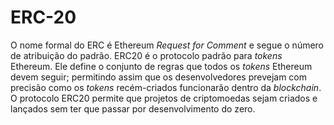 # ERC-20 

O nome formal do ERC é Ethereum _Request for Comment_ e segue o número de atribuição do padrão. ERC20 é o protocolo padrão para _tokens_ Ethereum. Ele define o conjunto de regras que todos os _tokens_ Ethereum devem seguir; permitindo assim que os desenvolvedores prevejam com precisão como os _tokens_ recém-criados funcionarão dentro da _blockchain_. O protocolo ERC20 permite que projetos de criptomoedas sejam criados e lançados sem ter que passar por desenvolvimento do zero.
